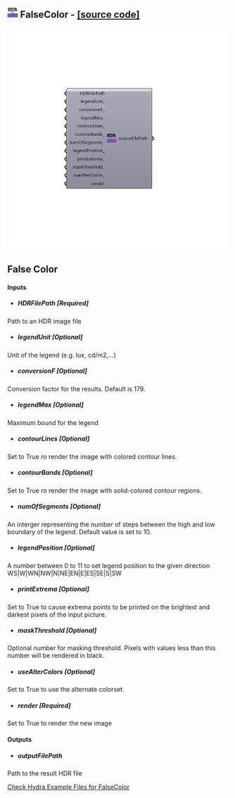 ## ![](../../images/icons/FalseColor.png) FalseColor - [[source code]](https://github.com/mostaphaRoudsari/honeybee/tree/master/src/Honeybee_FalseColor.py)

![](../../images/components/FalseColor.png)

False Color
 -
 

#### Inputs
* ##### HDRFilePath [Required]
Path to an HDR image file
* ##### legendUnit [Optional]
Unit of the legend (e.g. lux, cd/m2,...)
* ##### conversionF [Optional]
Conversion factor for the results. Default is 179.
* ##### legendMax [Optional]
Maximum bound for the legend
* ##### contourLines [Optional]
Set to True ro render the image with colored contour lines.
* ##### contourBands [Optional]
Set to True ro render the image with solid-colored contour regions.
* ##### numOfSegments [Optional]
An interger representing the number of steps between the high and low boundary of the legend. Default value is set to 10.
* ##### legendPosition [Optional]
A number between 0 to 11 to set legend position to the given direction WS|W|WN|NW|N|NE|EN|E|ES|SE|S|SW
* ##### printExtrema [Optional]
Set to True to cause extrema points to be printed on the brightest and darkest pixels of the input picture.
* ##### maskThreshold [Optional]
Optional number for masking threshold. Pixels with values less than this number will be rendered in black.
* ##### useAlterColors [Optional]
Set to True to use the alternate colorset.
* ##### render [Required]
Set to True to render the new image

#### Outputs
* ##### outputFilePath
Path to the result HDR file


[Check Hydra Example Files for FalseColor](https://hydrashare.github.io/hydra/index.html?keywords=Honeybee_FalseColor)